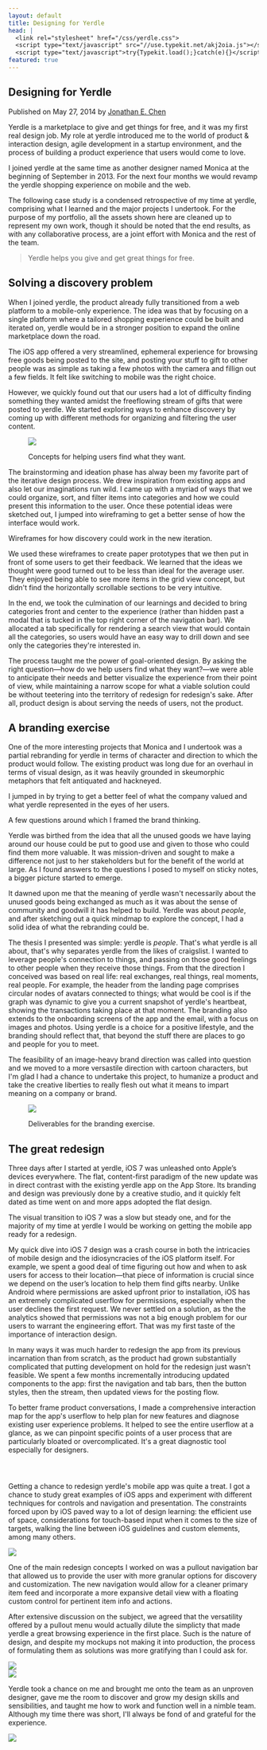```yaml
---
layout: default
title: Designing for Yerdle
head: |
  <link rel="stylesheet" href="/css/yerdle.css">
  <script type="text/javascript" src="//use.typekit.net/akj2oia.js"></script>
  <script type="text/javascript">try{Typekit.load();}catch(e){}</script>
featured: true
---
```


<div class="project-header__container">
  <section class="project-header">
    <h1 class="project-title" id="project-title">Designing for Yerdle</h1>
    <p class="project-byline">Published on May 27, 2014 by <a href="//wikichen.is">Jonathan E. Chen</a></p>
  </section>
</div>
<div class="project-content site-wrap">
  <section class="grid">
    <div class="project__main">
      <p>Yerdle is a marketplace to give and get things for free, and it was my first real design job. My role at yerdle introduced me to the world of product &amp; interaction design, agile development in a startup environment, and the process of building a product experience that users would come to love.</p>
      <p>I joined yerdle at the same time as another designer named Monica at the beginning of September in 2013. For the next four months we would revamp the yerdle shopping experience on mobile and the web.</p>
      <p>The following case study is a condensed retrospective of my time at yerdle, comprising what I learned and the major projects I undertook. For the purpose of my portfolio, all the assets shown here are cleaned up to represent my own work, though it should be noted that the end results, as with any collaborative process, are a joint effort with Monica and the rest of the team.</p>
    </div>
    <blockquote class="quote--breakout">
      Yerdle helps you give and get great things for free.
    </blockquote>
  </section>
</div>
<section class="project__section--one">
  <div class="site-wrap">
    <div class="grid">
      <div class="project__main">
        <h2>Solving a discovery problem</h2>
        <p>When I joined yerdle, the product already fully transitioned from a web platform to a mobile-only experience. The idea was that by focusing on a single platform where a tailored shopping experience could be built and iterated on, yerdle would be in a stronger position to expand the online marketplace down the road.</p>
        <p>The iOS app offered a very streamlined, ephemeral experience for browsing free goods being posted to the site, and posting your stuff to gift to other people was as simple as taking a few photos with the camera and fillign out a few fields. It felt like switching to mobile was the right choice.</p>
        <p>However, we quickly found out that our users had a lot of difficulty finding something they wanted amidst the freeflowing stream of gifts that were posted to yerdle. We started exploring ways to enhance discovery by coming up with different methods for organizing and filtering the user content.</p>
      </div>
    </div>
  </div>
  <figure class="project__figure--breakout">
    <img src="{{ site.cdn_url }}/projects/yerdle/discovery-concepts-categories.jpg" />
    <p class="figure__caption">Concepts for helping users find what they want.</p>
  </figure>
  <div class="site-wrap">
    <div class="grid">
      <div class="project__main">
        <p>The brainstorming and ideation phase has alway been my favorite part of the iterative design process. We drew inspiration from existing apps and also let our imaginations run wild. I came up with a myriad of ways that we could organize, sort, and filter items into categories and how we could present this information to the user. Once these potential ideas were sketched out, I jumped into wireframing to get a better sense of how the interface would work.</p>
      </div>
    </div>
  </div>
  <div class="project__figure">
    <figure class="project__figure">
      <div class="figure__discovery-wireframes"></div>
    </figure>
    <p class="figure__caption">Wireframes for how discovery could work in the new iteration.</p>
  </div>
  <div class="site-wrap">
    <div class="grid">
      <div class="project__main">
        <p>We used these wireframes to create paper prototypes that we then put in front of some users to get their feedback. We learned that the ideas we thought were good turned out to be less than ideal for the average user. They enjoyed being able to see more items in the grid view concept, but didn't find the horizontally scrollable sections to be very intuitive.</p>
        <p>In the end, we took the culmination of our learnings and decided to bring categories front and center to the experience (rather than hidden past a modal that is tucked in the top right corner of the navigation bar). We allocated a tab specifically for rendering a search view that would contain all the categories, so users would have an easy way to drill down and see only the categories they're interested in.</p>
        <p>The process taught me the power of goal-oriented design. By asking the right question&mdash;how do we help users find what they want?&mdash;we were able to anticipate their needs and better visualize the experience from their point of view, while maintaining a narrow scope for what a viable solution could be without teetering into the territory of redesign for redesign's sake. After all, product design is about serving the needs of users, not the product.</p>
      </div>
    </div>
  </div>
</section>
<section class="project__section--two">
  <div class="site-wrap">
    <div class="grid">
      <div class="project__main">
        <h2>A branding exercise</h2>
        <p>One of the more interesting projects that Monica and I undertook was a partial rebranding for yerdle in terms of character and direction to which the product would follow. The existing product was long due for an overhaul in terms of visual design, as it was heavily grounded in skeumorphic metaphors that felt antiquated and hackneyed.</p>
        <p>I jumped in by trying to get a better feel of what the company valued and what yerdle represented in the eyes of her users.</p>
      </div>
    </div>
  </div>
  <div class="project__figure">
    <figure class="project__figure--pan">
      <div class="figure__branding-questions"></div>
    </figure>
    <p class="figure__caption">A few questions around which I framed the brand thinking.</p>
  </div>
  <div class="site-wrap">
    <div class="grid">
      <div class="project__main">
        <p>Yerdle was birthed from the idea that all the unused goods we have laying around our house could be put to good use and given to those who could find them more valuable. It was mission-driven and sought to make a difference not just to her stakeholders but for the benefit of the world at large. As I found answers to the questions I posed to myself on sticky notes, a bigger picture started to emerge.</p>
      </div>
    </div>
  </div>
  <div class="project__subsection--branding">
    <div class="site-wrap">
      <div class="grid">
        <div class="project__main">
          <p>It dawned upon me that the meaning of yerdle wasn't necessarily about the unused goods being exchanged as much as it was about the sense of community and goodwill it has helped to build. Yerdle was about <em>people</em>, and after sketching out a quick mindmap to explore the concept, I had a solid idea of what the rebranding could be.</p>
        </div>
      </div>
    </div>
  </div>
  <div class="site-wrap">
    <div class="grid">
      <div class="project__main">
        <p>The thesis I presented was simple: yerdle is <em>people</em>. That's what yerdle is all about, that's why separates yerdle from the likes of craigslist. I wanted to leverage people's connection to things, and passing on those good feelings to other people when they receive those things. From that the direction I conceived was based on real life: real exchanges, real things, real moments, real people. For example, the header from the landing page comprises circular nodes of avatars connected to things; what would be cool is if the graph was dynamic to give you a current snapshot of yerdle's heartbeat, showing the transactions taking place at that moment. The branding also extends to the onboarding screens of the app and the email, with a focus on images and photos. Using yerdle is a choice for a positive lifestyle, and the branding should reflect that, that beyond the stuff there are places to go and people for you to meet.</p>
        <p>The feasibility of an image-heavy brand direction was called into question and we moved to a more versastile direction with cartoon characters, but I'm glad I had a chance to undertake this project, to humanize a product and take the creative liberties to really flesh out what it means to impart meaning on a company or brand.</p>
      </div>
    </div>
  </div>
  <figure class="project__figure--breakout">
    <img src="{{ site.cdn_url }}/projects/yerdle/branding-deliverables.jpg" />
    <p class="figure__caption">Deliverables for the branding exercise.</p>
  </figure>
</section>
<section class="project__section--three">
  <div class="site-wrap">
    <div class="grid">
      <div class="project__main">
        <h2>The great redesign</h2>
        <p>Three days after I started at yerdle, iOS 7 was unleashed onto Apple’s devices everywhere. The flat, content-first paradigm of the new update was in direct contrast with the existing yerdle app on the App Store. Its branding and design was previously done by a creative studio, and it quickly felt dated as time went on and more apps adopted the flat design.</p>
        <p>The visual transition to iOS 7 was a slow but steady one, and for the majority of my time at yerdle I would be working on getting the mobile app ready for a redesign.</p>
      </div>
    </div>
  </div>
  <div class="project__subsection--redesign">
    <div class="site-wrap">
      <div class="grid">
        <div class="project__main">
          <p>My quick dive into iOS 7 design was a crash course in both the intricacies of mobile design and the idiosyncracies of the iOS platform itself. For example, we spent a good deal of time figuring out how and when to ask users for access to their location—that piece of information is crucial since we depend on the user’s location to help them find gifts nearby. Unlike Android where permissions are asked upfront prior to installation, iOS has an extremely complicated userflow for permissions, especially when the user declines the first request. We never settled on a solution, as the the analytics showed that permissions was not a big enough problem for our users to warrant the engineering effort. That was my first taste of the importance of interaction design.</p>
        </div>
      </div>
    </div>
  </div>
  <div class="site-wrap">
    <div class="grid">
      <div class="project__main">
        <p>In many ways it was much harder to redesign the app from its previous incarnation than from scratch, as the product had grown substantially complicated that putting development on hold for the redesign just wasn't feasible. We spent a few months incrementally introducing updated components to the app: first the navigation and tab bars, then the button styles, then the stream, then updated views for the posting flow.</p>
        <p>To better frame product conversations, I made a comprehensive interaction map for the app's userflow to help plan for new features and diagnose existing user experience problems. It helped to see the entire userflow at a glance, as we can pinpoint specific points of a user process that are particularly bloated or overcomplicated. It's a great diagnostic tool especially for designers.</p>
      </div>
    </div>
  </div>
  <div class="project__figure">
    <figure class="figure__redesign-userflow">
    </figure>
  </div>
  <div class="site-wrap" style="padding-top: 2em;">
    <div class="grid">
      <div class="grid__col--5-of-12 grid__col--push-1-of-12">
        <p>Getting a chance to redesign yerdle's mobile app was quite a treat. I got a chance to study great examples of iOS apps and experiment with different techniques for controls and navigation and presentation. The constraints forced upon by iOS paved way to a lot of design learning: the efficient use of space, considerations for touch-based input when it comes to the size of targets, walking the line between iOS guidelines and custom elements, among many others.</p>
      </div>
      <div class="grid__col--6-of-12">
        <img src="{{ site.cdn_url }}/projects/yerdle/redesign-tab.png" />
      </div>
      <div class="project__main">
        <p>One of the main redesign concepts I worked on was a pullout navigation bar that allowed us to provide the user with more granular options for discovery and customization. The new navigation would allow for a cleaner primary item feed and incorporate a more expansive detail view with a floating custom control for pertinent item info and actions.</p>
        <p>After extensive discussion on the subject, we agreed that the versatility offered by a pullout menu would actually dilute the simplicty that made yerdle a great browsing experience in the first place. Such is the nature of design, and despite my mockups not making it into production, the process of formulating them as solutions was more gratifying than I could ask for.</p>
      </div>
      <div class="grid__col--1-of-2">
        <img class="mockup" src="{{ site.cdn_url }}/projects/yerdle/redesign-menu.png" />
      </div>
      <div class="grid__col--1-of-2">
        <img class="mockup" src="{{ site.cdn_url }}/projects/yerdle/redesign-details.png" />
      </div>
      <div class="project__main">
        <p>Yerdle took a chance on me and brought me onto the team as an unproven designer, gave me the room to discover and grow my design skills and sensibilities, and taught me how to work and function well in a nimble team. Although my time there was short, I'll always be fond of and grateful for the experience.</p>
      </div>
      <div class="grid__col--2-of-2">
        <img src="{{ site.cdn_url }}/projects/yerdle/redesign-mockup-phone.png" />
      </div>
    </div>
  </div>
</section>

<script src="//ajax.googleapis.com/ajax/libs/jquery/1.10.2/jquery.min.js">
</script>
<script src="/assets/js/main.js">
</script>

<script>
  $(document).ready(function() {
    $('#project-title').addClass('animated fadeInUp');
  });
</script>

